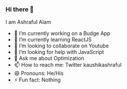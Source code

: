 ### Hi there 👋


I am Ashraful Alam

- 🔭 I’m currently working on a Budge App
- 🌱 I’m currently learning ReactJS
- 👯 I’m looking to collaborate on Youtube
- 🤔 I’m looking for help with JavaScript
- 💬 Ask me about Optimization
- 📫 How to reach me: Twitter kaushikashraful
- 😄 Pronouns: He/His
- ⚡ Fun fact: Nothing

